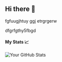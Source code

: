 ## Hi there 👋

<!--
**ksodbx2/ksodbx2** is a ✨ _special_ ✨ repository because its `README.md` (this file) appears on your GitHub profile.

Here are some ideas to get you started:

- 🔭 I’m currently working on ..thngghtrrebg.
- 🌱 I’m currently learning ...vfrutse
- 👯 I’m looking to collaborate on gregregre...
- 🤔 I’m looking for help with ...ttyr
- 💬 Ask me about ...rgregfrr
- 📫 How to reach me: gtrggtergrehtrgrgrgre
- ⚡ Fun fact: ...grfgrgregg
-->fgfuugjhtuy ggj  etrgrgerw
dfgrfgthy5fbgd

#### My Stats 📈
![Your GitHub Stats](https://github-readme-stats.vercel.app/api?username=Tsoicarson&show_icons=true&theme=tokyonight)
